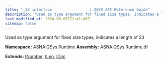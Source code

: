 ```yaml
---
title: "_23 interface                 | QSYS API Reference Guide"
description: "Used as type argument for fixed size types, indicates a length of 23  "
last_modified_at: 2024-08-08T21:41:46Z
sitemap: false
---
```


Used as type argument for fixed size types, indicates a length of 23 

**Namespace:** ASNA.QSys.Runtime
**Assembly:** ASNA.QSys.Runtime.dll

**Extends:** [INumber](/reference/runtime/qsys-runtime/i-number.html), [ILen](/reference/runtime/qsys-runtime/i-len.html), [IDim](/reference/runtime/qsys-runtime/i-dim.html)
<br>
<br>
